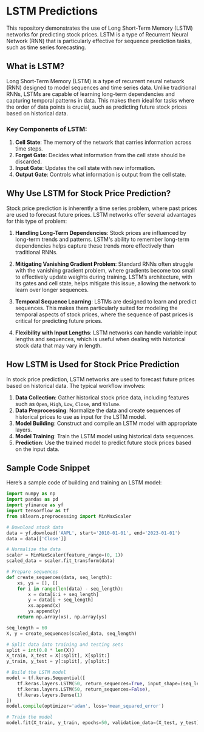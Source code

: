 # LSTM Predictions

This repository demonstrates the use of Long Short-Term Memory (LSTM) networks for predicting stock prices. LSTM is a type of Recurrent Neural Network (RNN) that is particularly effective for sequence prediction tasks, such as time series forecasting.

## What is LSTM?

Long Short-Term Memory (LSTM) is a type of recurrent neural network (RNN) designed to model sequences and time series data. Unlike traditional RNNs, LSTMs are capable of learning long-term dependencies and capturing temporal patterns in data. This makes them ideal for tasks where the order of data points is crucial, such as predicting future stock prices based on historical data.

### Key Components of LSTM:

1. **Cell State**: The memory of the network that carries information across time steps.
2. **Forget Gate**: Decides what information from the cell state should be discarded.
3. **Input Gate**: Updates the cell state with new information.
4. **Output Gate**: Controls what information is output from the cell state.

## Why Use LSTM for Stock Price Prediction?

Stock price prediction is inherently a time series problem, where past prices are used to forecast future prices. LSTM networks offer several advantages for this type of problem:

1. **Handling Long-Term Dependencies**: Stock prices are influenced by long-term trends and patterns. LSTM's ability to remember long-term dependencies helps capture these trends more effectively than traditional RNNs.

2. **Mitigating Vanishing Gradient Problem**: Standard RNNs often struggle with the vanishing gradient problem, where gradients become too small to effectively update weights during training. LSTM’s architecture, with its gates and cell state, helps mitigate this issue, allowing the network to learn over longer sequences.

3. **Temporal Sequence Learning**: LSTMs are designed to learn and predict sequences. This makes them particularly suited for modeling the temporal aspects of stock prices, where the sequence of past prices is critical for predicting future prices.

4. **Flexibility with Input Lengths**: LSTM networks can handle variable input lengths and sequences, which is useful when dealing with historical stock data that may vary in length.

## How LSTM is Used for Stock Price Prediction

In stock price prediction, LSTM networks are used to forecast future prices based on historical data. The typical workflow involves:

1. **Data Collection**: Gather historical stock price data, including features such as `Open`, `High`, `Low`, `Close`, and `Volume`.
2. **Data Preprocessing**: Normalize the data and create sequences of historical prices to use as input for the LSTM model.
3. **Model Building**: Construct and compile an LSTM model with appropriate layers.
4. **Model Training**: Train the LSTM model using historical data sequences.
5. **Prediction**: Use the trained model to predict future stock prices based on the input data.


## Sample Code Snippet

Here’s a sample code of building and training an LSTM model:

```python
import numpy as np
import pandas as pd
import yfinance as yf
import tensorflow as tf
from sklearn.preprocessing import MinMaxScaler

# Download stock data
data = yf.download('AAPL', start='2010-01-01', end='2023-01-01')
data = data[['Close']]

# Normalize the data
scaler = MinMaxScaler(feature_range=(0, 1))
scaled_data = scaler.fit_transform(data)

# Prepare sequences
def create_sequences(data, seq_length):
    xs, ys = [], []
    for i in range(len(data) - seq_length):
        x = data[i:i + seq_length]
        y = data[i + seq_length]
        xs.append(x)
        ys.append(y)
    return np.array(xs), np.array(ys)

seq_length = 60
X, y = create_sequences(scaled_data, seq_length)

# Split data into training and testing sets
split = int(0.8 * len(X))
X_train, X_test = X[:split], X[split:]
y_train, y_test = y[:split], y[split:]

# Build the LSTM model
model = tf.keras.Sequential([
    tf.keras.layers.LSTM(50, return_sequences=True, input_shape=(seq_length, 1)),
    tf.keras.layers.LSTM(50, return_sequences=False),
    tf.keras.layers.Dense(1)
])
model.compile(optimizer='adam', loss='mean_squared_error')

# Train the model
model.fit(X_train, y_train, epochs=50, validation_data=(X_test, y_test))
